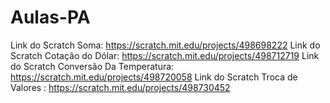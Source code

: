 # Aulas-PA
Link do Scratch Soma: https://scratch.mit.edu/projects/498698222
Link do Scratch Cotação do Dólar: https://scratch.mit.edu/projects/498712719
Link do Scratch Conversão Da Temperatura: https://scratch.mit.edu/projects/498720058
Link do Scratch Troca de Valores : https://scratch.mit.edu/projects/498730452
